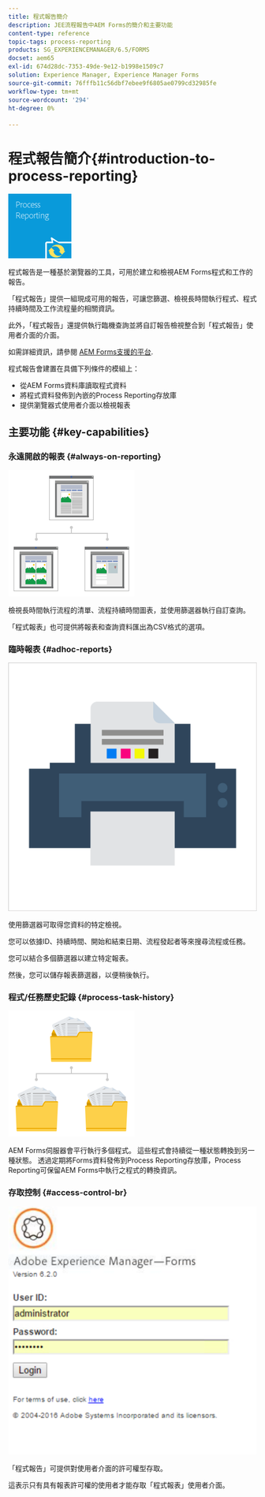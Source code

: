 ```yaml
---
title: 程式報告簡介
description: JEE流程報告中AEM Forms的簡介和主要功能
content-type: reference
topic-tags: process-reporting
products: SG_EXPERIENCEMANAGER/6.5/FORMS
docset: aem65
exl-id: 674d28dc-7353-49de-9e12-b1998e1509c7
solution: Experience Manager, Experience Manager Forms
source-git-commit: 76fffb11c56dbf7ebee9f6805ae0799cd32985fe
workflow-type: tm+mt
source-wordcount: '294'
ht-degree: 0%

---
```


# 程式報告簡介{#introduction-to-process-reporting}

![process-report](assets/process-reporting.png)

程式報告是一種基於瀏覽器的工具，可用於建立和檢視AEM Forms程式和工作的報告。

「程式報告」提供一組現成可用的報告，可讓您篩選、檢視長時間執行程式、程式持續時間及工作流程量的相關資訊。

此外，「程式報告」還提供執行臨機查詢並將自訂報告檢視整合到「程式報告」使用者介面的介面。

如需詳細資訊，請參閱 [AEM Forms支援的平台](/help/forms/using/aem-forms-jee-supported-platforms.md).

程式報告會建置在具備下列條件的模組上：

* 從AEM Forms資料庫讀取程式資料
* 將程式資料發佈到內嵌的Process Reporting存放庫
* 提供瀏覽器式使用者介面以檢視報表

## 主要功能 {#key-capabilities}

### 永遠開啟的報表 {#always-on-reporting}

![網站管理](assets/site-management.png)

檢視長時間執行流程的清單、流程持續時間圖表，並使用篩選器執行自訂查詢。

「程式報表」也可提供將報表和查詢資料匯出為CSV格式的選項。

### 臨時報表 {#adhoc-reports}

![print-&amp;-color](assets/print-&-colour.png)

使用篩選器可取得您資料的特定檢視。

您可以依據ID、持續時間、開始和結束日期、流程發起者等來搜尋流程或任務。

您可以結合多個篩選器以建立特定報表。

然後，您可以儲存報表篩選器，以便稍後執行。

### 程式/任務歷史記錄 {#process-task-history}

![檔案管理](assets/file-management.png)

AEM Forms伺服器會平行執行多個程式。 這些程式會持續從一種狀態轉換到另一種狀態。 透過定期將Forms資料發佈到Process Reporting存放庫，Process Reporting可保留AEM Forms中執行之程式的轉換資訊。

### 存取控制 {#access-control-br}

![未命名](assets/untitled.png)

「程式報告」可提供對使用者介面的許可權型存取。

這表示只有具有報表許可權的使用者才能存取「程式報表」使用者介面。
